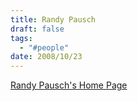 ```yaml
---
title: Randy Pausch
draft: false
tags:
  - "#people"
date: 2008/10/23
---
```

[Randy Pausch's Home Page](https://www.cs.cmu.edu/~pausch/)

